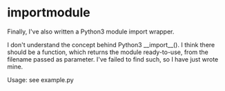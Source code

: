 # importmodule
Finally, I've also written a Python3 module import wrapper.

I don't understand the concept behind Python3 \_\_import\_\_(). I think there should be a function, which returns the module ready-to-use, from the filename passed as parameter. I've failed to find such, so I have just wrote mine. 

Usage: see example.py